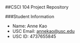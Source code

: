 ##CSCI 104 Project Repository

###Student Information
  + Name: Anne Kao
  + USC Email: annekao@usc.edu
  + USC ID: 4737655845


